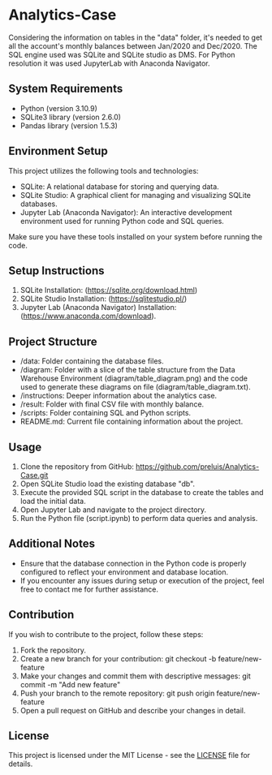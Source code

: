 # Analytics-Case
 
Considering the information on tables in the "data" folder, it's needed to get all the account's monthly balances between Jan/2020 and Dec/2020.
The SQL engine used was SQLite and SQLite studio as DMS.
For Python resolution it was used JupyterLab with Anaconda Navigator.
  
## System Requirements

- Python (version 3.10.9)
- SQLite3 library (version 2.6.0)
- Pandas library (version 1.5.3)

## Environment Setup

This project utilizes the following tools and technologies:

- SQLite: A relational database for storing and querying data.
- SQLite Studio: A graphical client for managing and visualizing SQLite databases.
- Jupyter Lab (Anaconda Navigator): An interactive development environment used for running Python code and SQL queries.

Make sure you have these tools installed on your system before running the code.

## Setup Instructions

1. SQLite Installation: (https://sqlite.org/download.html)
2. SQLite Studio Installation: (https://sqlitestudio.pl/) 
3. Jupyter Lab (Anaconda Navigator) Installation: (https://www.anaconda.com/download).

## Project Structure

- /data: Folder containing the database files.
- /diagram: Folder with a slice of the table structure from the Data Warehouse Environment (diagram/table_diagram.png) and the code used to generate these diagrams on file (diagram/table_diagram.txt).
- /instructions: Deeper information about the analytics case.
- /result: Folder with final CSV file with monthly balance.
- /scripts: Folder containing SQL and Python scripts.
- README.md: Current file containing information about the project.

## Usage

1. Clone the repository from GitHub: https://github.com/preluis/Analytics-Case.git
2. Open SQLite Studio load the existing database "db".
3. Execute the provided SQL script in the database to create the tables and load the initial data.
4. Open Jupyter Lab and navigate to the project directory.
5. Run the Python file (script.ipynb) to perform data queries and analysis.

## Additional Notes

- Ensure that the database connection in the Python code is properly configured to reflect your environment and database location.
- If you encounter any issues during setup or execution of the project, feel free to contact me for further assistance.

## Contribution

If you wish to contribute to the project, follow these steps:

1. Fork the repository.
2. Create a new branch for your contribution: git checkout -b feature/new-feature
3. Make your changes and commit them with descriptive messages: git commit -m "Add new feature"
4. Push your branch to the remote repository: git push origin feature/new-feature
5. Open a pull request on GitHub and describe your changes in detail.

## License

This project is licensed under the MIT License - see the [LICENSE](LICENSE) file for details.




